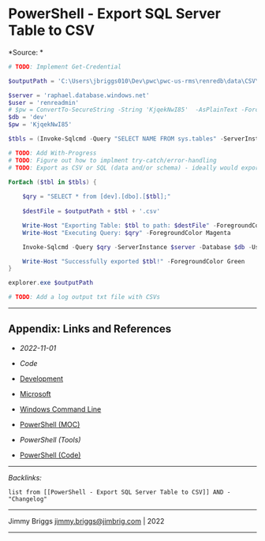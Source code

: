 # PowerShell - Export SQL Server Table to CSV

\*Source: *

````powershell
# TODO: Implement Get-Credential

$outputPath = 'C:\Users\jbriggs010\Dev\pwc\pwc-us-rms\renredb\data\CSV\'

$server = 'raphael.database.windows.net'
$user = 'renreadmin'
# $pw = ConvertTo-SecureString -String 'KjqekNwI85'  -AsPlainText -Force
$db = 'dev'
$pw = 'KjqekNwI85'

$tbls = (Invoke-Sqlcmd -Query "SELECT NAME FROM sys.tables" -ServerInstance $server -Database $db -Username $user -Password $pw).NAME

# TODO: Add With-Progress
# TODO: Figure out how to implment try-catch/error-handling
# TODO: Export as CSV or SQL (data and/or schema) - ideally would export schema as SQL and data as CSV

ForEach ($tbl in $tbls) {
    
    $qry = "SELECT * from [dev].[dbo].[$tbl];"
    
    $destFile = $outputPath + $tbl + '.csv'

    Write-Host "Exporting Table: $tbl to path: $destFile" -ForegroundColor Yellow
    Write-Host "Executing Query: $qry" -ForegroundColor Magenta

    Invoke-Sqlcmd -Query $qry -ServerInstance $server -Database $db -Username $user -Password $pw | Export-Csv -Path $destFile -NoTypeInformation

    Write-Host "Successfully exported $tbl!" -ForegroundColor Green
}

explorer.exe $outputPath

# TODO: Add a log output txt file with CSVs


````

---

## Appendix: Links and References

* *2022-11-01*

* *Code*

* [Development](../../MOCs/Development.md)

* [Microsoft](../../MOCs/Microsoft.md)

* [Windows Command Line](../../../3-Resources/Tools/Developer%20Tools/Shell/Microsoft%20DOS.md)

* [PowerShell (MOC)](../../MOCs/PowerShell.md)

* *PowerShell (Tools)*

* [PowerShell (Code)](_README.md)

---

*Backlinks:*

````dataview
list from [[PowerShell - Export SQL Server Table to CSV]] AND -"Changelog"
````

---

Jimmy Briggs <jimmy.briggs@jimbrig.com> | 2022

---
